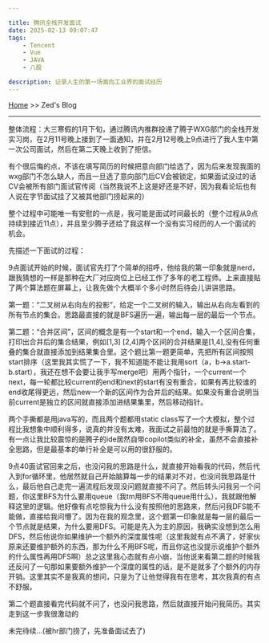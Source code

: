 ```yaml
---

title: 腾讯全栈开发面试
date: 2025-02-13 09:07:47
tags:
    - Tencent
    - Vue
    - JAVA
    - 八股

description: 记录人生的第一场面向工业界的面试经历
---
```


[Home](https://we-are-zed.github.io) >> Zed's Blog

------

整体流程：大三寒假的1月下旬，通过腾讯内推群投递了腾子WXG部门的全栈开发实习岗，在2月11号晚上接到了一面通知，并在2月12号晚上9点进行了我人生中第一次公司面试，然后在第二天晚上收到了拒信。

有个很后悔的点，不该在填写简历的时候把意向部门给选了，因为后来发现我面的wxg部门不怎么缺人，而且一旦选了意向部门后CV会被锁定，如果面试没过的话CV会被所有部门面试官传阅（当然我说不上这是好还是不好，因为我看论坛也有人说在字节面试挂了又被其他部门捞起来的）

整个过程中可能唯一有安慰的一点是，我可能是面试时间最长的（整个过程从9点持续到接近11点），并且至少腾子还给了我这样一个没有实习经历的人一个面试的机会。

先描述一下面试的过程：

9点面试开始的时候，面试官先打了个简单的招呼，他给我的第一印象就是nerd，跟我猜想的一样是那种在大厂对应岗位上已经工作了多年的老工程师。上来直接贴了两个算法题在屏幕上，让我先做个大概半个多小时然后待会儿讲讲思路。

第一题：“二叉树从右向左的投影”，给定一个二叉树的输入，输出从右向左看到的所有节点的集合。思路最直接的就是BFS遍历一遍，输出每一层的最后一个节点。

第二题：“合并区间”，区间的概念是有一个start和一个end，输入一个区间合集，打印出合并后的集合结果，例如[1,3] [2,4]两个区间的合并结果是[1,4],没有任何重叠的集合就直接添加到结果集合里。这个题比第一题更简单，先把所有区间按照start排序（这里我其实慌了一下，我不知道能不能让我用sort（a，b->a.start-b.start），我还在想不会要让我手写merge吧）用两个指针，一个current一个next，每一轮都比较current的end和next的start有没有重合，如果有再比较谁的end收尾得更远，然后new一个新的区间作为合并后的结果。如果没有重合说明当前current是独立的区间就直接添加进结果集里，然后移动指针。

两个手撕都是用java写的，而且两个题都用static class写了一个大模拟，整个过程比我想象中顺利得多，说真的并没有太难，我面试之前最怕的就是手撕算法了。有一点让我比较震惊的是腾子的ide居然自带copilot类似的补全，虽然不会直接补全思路，但是最基本的单行补全是可以用的很舒服的。

9点40面试官回来之后，也没问我的思路是什么，就直接开始看我的代码，然后代入到for循环里，他居然就自己开始脑算每一步的结果对不对，也没问我思路是什么，最后他自己走完一遍流程后发现没问题就直接不问了。然后转头问我另一个问题，你这里BFS为什么要用queue（我tm用BFS不用queue用什么），我就跟他解释这里的逻辑。他好像有点吃惊我为什么没有按照他的思路来，然后问我DFS能不能做，直接给我问懵了。因为在我的观念里，这个题第一印象就是每一层的最后一个节点就是结果，为什么要用DFS。可能是先入为主的原因，我确实没想到怎么用DFS，然后他说你如果维护一个额外的深度属性呢（这里我就有点不满了，好家伙原来还要维护额外的东西，那为什么不用BFS呢，而且你这也没提示说维护个额外的什么属性再用DFS啊）总之这里我心态就有点小崩，当他说来看第二题的时候我还反问了一句那如果要额外维护一个深度的属性的话，是不是就多了个额外的内存开销。这里其实不是我真的想问，只是为了让他觉得我有在思考，其次我真的有点不舒服。

第二个题直接看完代码就不问了，也没问我思路，然后就直接开始问我简历。其实走到这一步我很激动的

未完待续...(被hr部门捞了，先准备面试去了)

